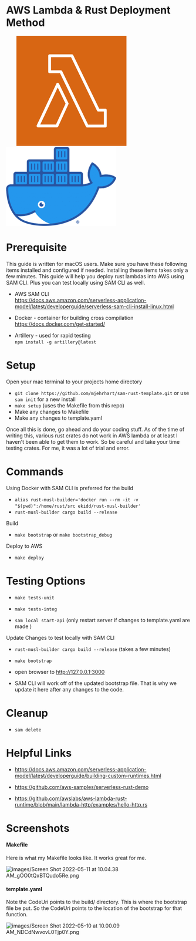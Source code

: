 # AWS Lambda & Rust Deployment Method


<p float="left">
	&nbsp;&nbsp;&nbsp;&nbsp;&nbsp;&nbsp;
  <img src="https://raw.githubusercontent.com/mjehrhart/assets/main/images/Amazon_Lambda_architecture_logo.svg_BJlr5ojmmqIb7PH7.png" width="300" />
	&nbsp;&nbsp;&nbsp;&nbsp;&nbsp;&nbsp;&nbsp;&nbsp;&nbsp;&nbsp;&nbsp;
  <img src="https://raw.githubusercontent.com/mjehrhart/assets/main/images/Moby-logo_lzPn2FhabJy0xWhh.webp" width="300" />  
</p>


# Prerequisite
This guide is written for macOS users. Make sure you have these following items installed and configured if needed. Installing these items takes only a few minutes. This guide will help you deploy rust lambdas into AWS using SAM CLI. Plus you can test locally using SAM CLI as well.

- AWS SAM CLI  
	https://docs.aws.amazon.com/serverless-application-model/latest/developerguide/serverless-sam-cli-install-linux.html

- Docker - container for building cross compilation  
  https://docs.docker.com/get-started/  

- Artillery - used for rapid testing  
  ```npm install -g artillery@latest```

# Setup
Open your mac terminal to your projects home directory
- ```git clone https://github.com/mjehrhart/sam-rust-template.git``` or use ```sam init``` for a new install
- ```make setup``` (uses the Makefile from this repo)
- Make any changes to Makefile
- Make any changes to template.yaml  

Once all this is done, go ahead and do your coding stuff.  As of the time of writing this, various rust crates do not work in AWS lambda or at least I haven't been able to get them to work.  So be careful and take your time testing crates.  For me, it was a lot of trial and error.  

# Commands
Using Docker with SAM CLI is preferred for the build
- ```alias rust-musl-builder='docker run --rm -it -v "$(pwd)":/home/rust/src ekidd/rust-musl-builder'```
- ```rust-musl-builder cargo build --release```

Build
- ```make bootstrap``` or ```make bootstrap_debug```

Deploy to AWS
- ```make deploy```

# Testing Options
- ```make tests-unit```

- ```make tests-integ```
- ```sam local start-api``` (only restart server if changes to template.yaml are made )

Update Changes to test locally with SAM CLI
- ```rust-musl-builder cargo build --release``` (takes a few minutes)

- ```make bootstrap```
- open browser to http://127.0.0.1:3000
- SAM CLI will work off of the updated bootstrap file. That is why we update it here after any changes to the code.

# Cleanup
- ```sam delete```

# Helpful Links
- https://docs.aws.amazon.com/serverless-application-model/latest/developerguide/building-custom-runtimes.html

- https://github.com/aws-samples/serverless-rust-demo

- https://github.com/awslabs/aws-lambda-rust-runtime/blob/main/lambda-http/examples/hello-http.rs
 

# Screenshots  

#### Makefile
Here is what my Makefile looks like. It works great for me.

<img width="50%" alt="images/Screen Shot 2022-05-11 at 10.04.38 AM_gOO0tQxBTQudo5Re.png" src="https://raw.githubusercontent.com/mjehrhart/assets/main/images/Screen Shot 2022-05-11 at 10.04.38 AM_gOO0tQxBTQudo5Re.png">

#### template.yaml
Note the CodeUri points to the build/ directory.  This is where the bootstrap file be put.  So the CodeUri points to the location of the bootstrap for that function.  

<img width="50%" alt="images/Screen Shot 2022-05-10 at 10.00.09 AM_NDCdNwvovL0Tjp0Y.png" src="https://raw.githubusercontent.com/mjehrhart/assets/main/images/Screen Shot 2022-05-10 at 10.00.09 AM_NDCdNwvovL0Tjp0Y.png">
